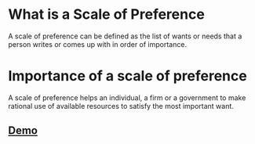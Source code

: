 # What is a Scale of Preference
A scale of preference can be defined as the list of wants or needs that a person writes or comes up with in order of importance.
# Importance of a scale of preference
A scale of preference helps an individual, a firm or a government to make rational use of available resources to satisfy the most important want.


## [Demo](https://ebrayce.github.io/SOP/)